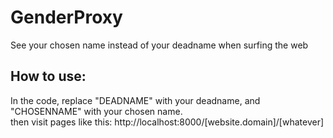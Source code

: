 # GenderProxy
See your chosen name instead of your deadname when surfing the web

<h2>How to use:</h2>
In the code, replace "DEADNAME" with your deadname, and "CHOSENNAME" with your chosen name.
<br/>
then visit pages like this: http://localhost:8000/[website.domain]/[whatever]
